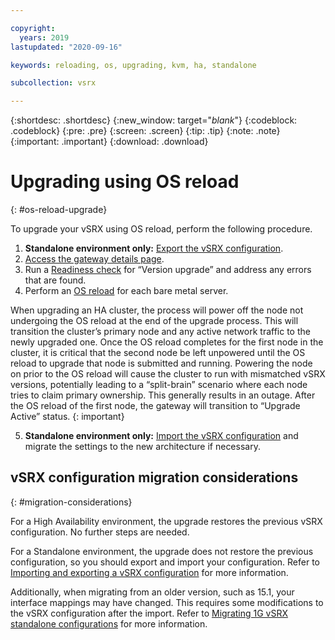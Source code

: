 ```yaml
---

copyright:
  years: 2019
lastupdated: "2020-09-16"

keywords: reloading, os, upgrading, kvm, ha, standalone

subcollection: vsrx

---
```


{:shortdesc: .shortdesc}
{:new_window: target="_blank_"}
{:codeblock: .codeblock}
{:pre: .pre}
{:screen: .screen}
{:tip: .tip}
{:note: .note}
{:important: .important}
{:download: .download}

# Upgrading using OS reload
{: #os-reload-upgrade}

To upgrade your vSRX using OS reload, perform the following procedure.

1.	**Standalone environment only:** [Export the vSRX configuration](/docs/vsrx?topic=vsrx-importing-exporting-vsrx-configuration#export-the-whole-vsrx-configuration).
2.	[Access the gateway details page](/docs/vsrx?topic=gateway-appliance-viewing-gateway-appliance-details).
3.	Run a [Readiness check](/docs/vsrx?topic=vsrx-vsrx-readiness) for “Version upgrade” and address any errors that are found.
4.	Perform an [OS reload](/docs/vsrx?topic=vsrx-reloading-the-os#performing-an-os-reload) for each bare metal server.

  When upgrading an HA cluster, the process will power off the node not undergoing the OS reload at the end of the upgrade process. This will transition the cluster’s primary node and any active network traffic to the newly upgraded one. Once the OS reload completes for the first node in the cluster, it is critical that the second node be left unpowered until the OS reload to upgrade that node is submitted and running. Powering the node on prior to the OS reload will cause the cluster to run with mismatched vSRX versions, potentially leading to a “split-brain” scenario where each node tries to claim primary ownership. This generally results in an outage. After the OS reload of the first node, the gateway will transition to “Upgrade Active” status.
  {: important}

5.	**Standalone environment only:** [Import the vSRX configuration](/docs/vsrx?topic=vsrx-importing-exporting-vsrx-configuration#import-the-whole-vsrx-configuration) and migrate the settings to the new architecture if necessary.

## vSRX configuration migration considerations
{: #migration-considerations}

For a High Availability environment, the upgrade restores the previous vSRX configuration. No further steps are needed.

For a Standalone environment, the upgrade does not restore the previous configuration, so you should export and import your configuration. Refer to [Importing and exporting a vSRX configuration](/docs/vsrx?topic=vsrx-importing-exporting-vsrx-configuration) for more information.

Additionally, when migrating from an older version, such as 15.1, your interface mappings may have changed. This requires some modifications to the vSRX configuration after the import. Refer to [Migrating 1G vSRX standalone configurations](/docs/vsrx?topic=vsrx-migrating-config#migrating-1g-standalone) for more information.
